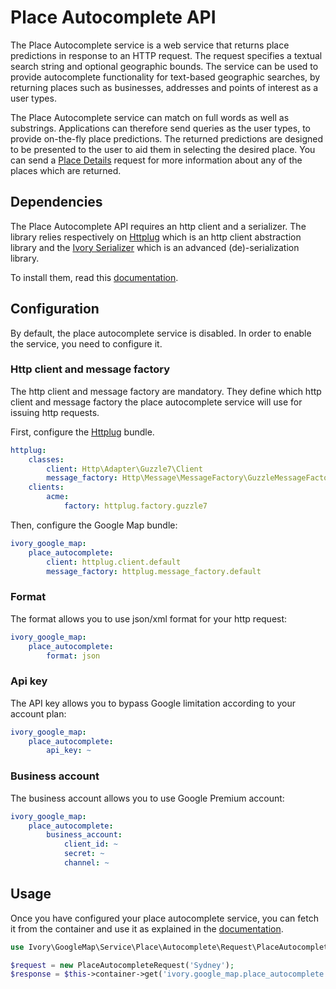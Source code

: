 # Place Autocomplete API

The Place Autocomplete service is a web service that returns place predictions in response to an HTTP request. The 
request specifies a textual search string and optional geographic bounds. The service can be used to provide 
autocomplete functionality for text-based geographic searches, by returning places such as businesses, addresses and 
points of interest as a user types.

The Place Autocomplete service can match on full words as well as substrings. Applications can therefore send queries 
as the user types, to provide on-the-fly place predictions. The returned predictions are designed to be presented to the 
user to aid them in selecting the desired place. You can send a [Place Details](/Resources/doc/service/place/detail.md) 
request for more information about any of the places which are returned.

## Dependencies

The Place Autocomplete API requires an http client and a serializer. The library relies respectively on 
[Httplug](http://httplug.io/) which is an http client abstraction library and the 
[Ivory Serializer](https://github.com/egeloen/ivory-serializer) which is an advanced (de)-serialization library. 

To install them, read this [documentation](/Resources/doc/installation.md).

## Configuration

By default, the place autocomplete service is disabled. In order to enable the service, you need to configure it.

### Http client and message factory

The http client and message factory are mandatory. They define which http client and message factory the place 
autocomplete service will use for issuing http requests.
 
First, configure the [Httplug](http://httplug.io/) bundle.

``` yaml
httplug:
    classes:
        client: Http\Adapter\Guzzle7\Client
        message_factory: Http\Message\MessageFactory\GuzzleMessageFactory
    clients:
        acme:
            factory: httplug.factory.guzzle7
```

Then, configure the Google Map bundle:

``` yaml
ivory_google_map:
    place_autocomplete:
        client: httplug.client.default
        message_factory: httplug.message_factory.default
```

### Format

The format allows you to use json/xml format for your http request:

``` yaml
ivory_google_map:
    place_autocomplete:
        format: json
```

### Api key

The API key allows you to bypass Google limitation according to your account plan:

``` yaml
ivory_google_map:
    place_autocomplete:
        api_key: ~
```

### Business account

The business account allows you to use Google Premium account:

``` yaml
ivory_google_map:
    place_autocomplete:
        business_account:
            client_id: ~
            secret: ~
            channel: ~
```

## Usage

Once you have configured your place autocomplete service, you can fetch it from the container and use it as explained 
in the [documentation](https://github.com/egeloen/ivory-google-map/blob/master/doc/service/place/autocomplete/place_autocomplete.md).

``` php
use Ivory\GoogleMap\Service\Place\Autocomplete\Request\PlaceAutocompleteRequest;

$request = new PlaceAutocompleteRequest('Sydney');
$response = $this->container->get('ivory.google_map.place_autocomplete')->process($request);
```
